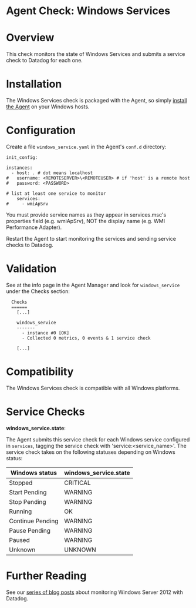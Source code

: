 # Agent Check: Windows Services

# Overview

This check monitors the state of Windows Services and submits a service check to Datadog for each one.

# Installation

The Windows Services check is packaged with the Agent, so simply [install the Agent](https://app.datadoghq.com/account/settings#agent) on your Windows hosts.

# Configuration

Create a file `windows_service.yaml` in the Agent's `conf.d` directory:

```
init_config:

instances:
  - host: . # dot means localhost
#   username: <REMOTESERVER>\<REMOTEUSER> # if 'host' is a remote host
#   password: <PASSWORD>

# list at least one service to monitor
    services:
#     - wmiApSrv
```

You must provide service names as they appear in services.msc's properties field (e.g. wmiApSrv), NOT the display name (e.g. WMI Performance Adapter).

Restart the Agent to start monitoring the services and sending service checks to Datadog.

# Validation

See at the info page in the Agent Manager and look for `windows_service` under the Checks section:

```
  Checks
  ======
    [...]

    windows_service
    -------
      - instance #0 [OK]
      - Collected 0 metrics, 0 events & 1 service check

    [...]
```

# Compatibility

The Windows Services check is compatible with all Windows platforms.

# Service Checks

**windows_service.state**:

The Agent submits this service check for each Windows service configured in `services`, tagging the service check with 'service:<service_name>'. The service check takes on the following statuses depending on Windows status:

|Windows status|windows_service.state|
|---|---|
|Stopped|CRITICAL|
|Start Pending|WARNING|
|Stop Pending|WARNING|
|Running|OK|
|Continue Pending|WARNING|
|Pause Pending|WARNING|
|Paused|WARNING|
|Unknown|UNKNOWN|

# Further Reading

See our [series of blog posts](https://www.datadoghq.com/blog/monitoring-windows-server-2012) about monitoring Windows Server 2012 with Datadog.
